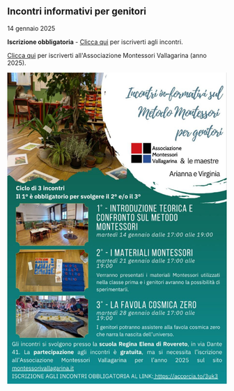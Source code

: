 ## Incontri informativi per genitori
14 gennaio 2025

**Iscrizione obbligatoria** - [Clicca qui](https://accorcia.to/3uk3) per iscriverti agli incontri.

[Clicca qui](adesione) per iscriverti all'Associazione Montessori Vallagarina (anno 2025).

![Incontri informativi](2025-01-14.jpg)
